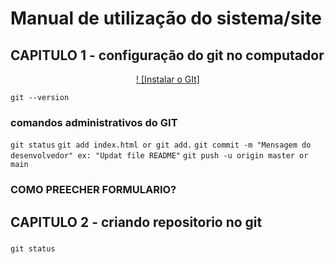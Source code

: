 # Manual de utilização do sistema/site
## CAPITULO 1 - configuração do git no computador
<p align="center">
<a href ="https://git-scm.com/book/pt-pt/v2/Come%C3%A7ando-Instalar-o-Git" target ="black"> ! [Instalar o GIt]</a>
</p>


   `git --version`

### comandos administrativos do GIT

  `git status`
  `git add index.html or git add.` 
  `git commit -m "Mensagem do desenvolvedor" ex: "Updat file README"`
  `git push -u origin master or main`


### COMO PREECHER FORMULARIO?

## CAPITULO 2 - criando repositorio no git
###

`git status`